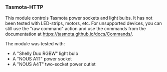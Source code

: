 ### Tasmota-HTTP

This module controls Tasmota power sockets and light bulbs. It has not been tested with LED-strips, motors, etc. For unsupported devices, you can still use the "raw command" action and use the commands from the documentation at https://tasmota.github.io/docs/Commands/.

The module was tested with:
* A "Shelly Duo RGBW" light bulb 
* A "NOUS A1T" power socket
* A "NOUS A4T" two-socket power outlet